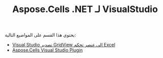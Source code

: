 ﻿---
title: Aspose.Cells .NET لـ VisualStudio
type: docs
weight: 60
url: /ar/net/aspose-cells-net-for-visualstudio/
---
يحتوي هذا القسم على المواضيع التالية:

- [Visual Studio تصدير GridView إلى عنصر تحكم Excel](/cells/ar/net/visual-studio-export-gridview-to-excel-control/)
- [Aspose.Cells Visual Studio Plugin](/cells/ar/net/aspose-cells-visual-studio-plugin/)
